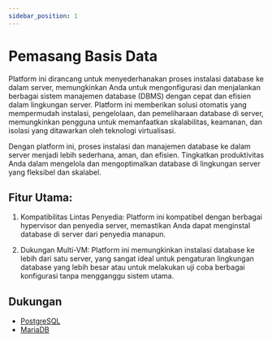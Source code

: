 ```yaml
---
sidebar_position: 1
---
```


# Pemasang Basis Data

Platform ini dirancang untuk menyederhanakan proses instalasi database ke dalam server, memungkinkan Anda untuk mengonfigurasi dan menjalankan berbagai sistem manajemen database (DBMS) dengan cepat dan efisien dalam lingkungan server. Platform ini memberikan solusi otomatis yang mempermudah instalasi, pengelolaan, dan pemeliharaan database di server, memungkinkan pengguna untuk memanfaatkan skalabilitas, keamanan, dan isolasi yang ditawarkan oleh teknologi virtualisasi.

Dengan platform ini, proses instalasi dan manajemen database ke dalam server menjadi lebih sederhana, aman, dan efisien. Tingkatkan produktivitas Anda dalam mengelola dan mengoptimalkan database di lingkungan server yang fleksibel dan skalabel.

## Fitur Utama:

1. Kompatibilitas Lintas Penyedia: Platform ini kompatibel dengan berbagai hypervisor dan penyedia server, memastikan Anda dapat menginstal database di server dari penyedia manapun.

2. Dukungan Multi-VM: Platform ini memungkinkan instalasi database ke lebih dari satu server, yang sangat ideal untuk pengaturan lingkungan database yang lebih besar atau untuk melakukan uji coba berbagai konfigurasi tanpa mengganggu sistem utama.

## Dukungan

- [PostgreSQL](/docs/id/platform/virtual-machine/database-installation/PostgreSQL)
- [MariaDB](/docs/id/platform/virtual-machine/database-installation/MariaDB)